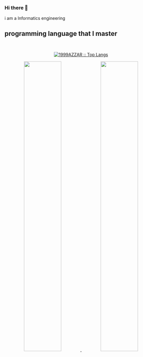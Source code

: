 ### Hi there 👋

i am a Informatics engineering

## programming language that I master ##

  <div>
      <br/>
        <p align="center">
          <a href="https://github.com/Ranto12/">
          <img src="https://github-readme-stats.vercel.app/api/top-langs/?username=Ranto12&langs_count=6&theme=gruvbox&layout=compact&hide_border=true" alt="1999AZZAR :: Top Langs" /></a>
        </p>
        <p align="center">
          <a href="https://github.com/Ranto12/">
          <img width="49.5%" src="https://github-readme-stats.vercel.app/api?username=Ranto12&show_icons=true&theme=gruvbox&hide_border=true" />
          <img width="49.5%" src="https://github-readme-streak-stats.herokuapp.com/?user=Ranto12&theme=gruvbox&hide_border=true" />
          </a>
       </p>
     <br>
  </div>   
